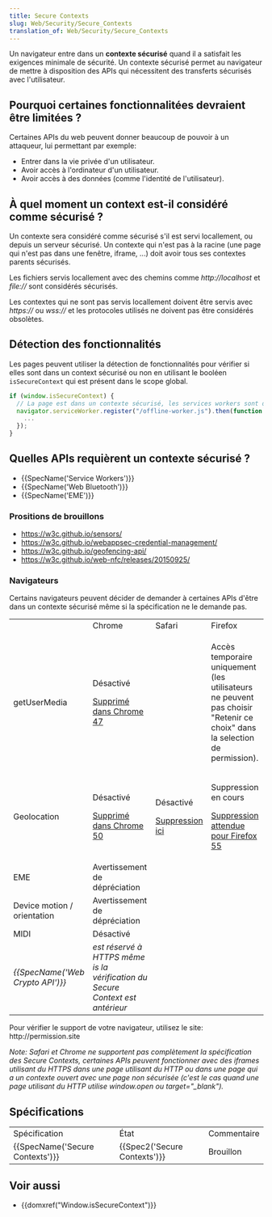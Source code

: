 ```yaml
---
title: Secure Contexts
slug: Web/Security/Secure_Contexts
translation_of: Web/Security/Secure_Contexts
---
```

Un navigateur entre dans un **contexte sécurisé** quand il a satisfait les exigences minimale de sécurité. Un contexte sécurisé permet au navigateur de mettre à disposition des APIs qui nécessitent des transferts sécurisés avec l'utilisateur.



## Pourquoi certaines fonctionnalitées devraient être limitées ?

Certaines APIs du web peuvent donner beaucoup de pouvoir à un attaqueur, lui permettant par exemple:

- Entrer dans la vie privée d'un utilisateur.
- Avoir accès à l'ordinateur d'un utilisateur.
- Avoir accès à des données (comme l'identité de l'utilisateur).

## À quel moment un context est-il considéré comme sécurisé ?

Un contexte sera considéré comme sécurisé s'il est servi locallement, ou depuis un serveur sécurisé. Un contexte qui n'est pas à la racine (une page qui n'est pas dans une fenêtre, iframe, ...) doit avoir tous ses contextes parents sécurisés.

Les fichiers servis locallement avec des chemins comme *http\://localhost* et *file://* sont considérés sécurisés.

Les contextes qui ne sont pas servis locallement doivent être servis avec *https\://* ou *wss\://* et les protocoles utilisés ne doivent pas être considérés obsolètes.

## Détection des fonctionnalités

Les pages peuvent utiliser la détection de fonctionnalités pour vérifier si elles sont dans un context sécurisé ou non en utilisant le booléen `isSecureContext` qui est présent dans le scope global.

```js
if (window.isSecureContext) {
  // La page est dans un contexte sécurisé, les services workers sont disponibles.
  navigator.serviceWorker.register("/offline-worker.js").then(function () {
    ...
  });
}
```

## Quelles APIs requièrent un contexte sécurisé ?

- {{SpecName('Service Workers')}}
- {{SpecName('Web Bluetooth')}}
- {{SpecName('EME')}}

### Prositions de brouillons

- <https://w3c.github.io/sensors/>
- <https://w3c.github.io/webappsec-credential-management/>
- <https://w3c.github.io/geofencing-api/>
- <https://w3c.github.io/web-nfc/releases/20150925/>

### Navigateurs

Certains navigateurs peuvent décider de demander à certaines APIs d'être dans un contexte sécurisé même si la spécification ne le demande pas.

<table class="standard-table">
  <tbody>
    <tr>
      <td></td>
      <td>Chrome</td>
      <td>Safari</td>
      <td>Firefox</td>
    </tr>
    <tr>
      <td>getUserMedia</td>
      <td>
        <p>Désactivé</p>
        <p>
          <a href="https://codereview.chromium.org/1336633002"
            >Supprimé dans Chrome 47</a
          >
        </p>
      </td>
      <td></td>
      <td>
        <p>
          Accès temporaire uniquement (les utilisateurs ne peuvent pas choisir
          "Retenir ce choix" dans la selection de permission).
        </p>
      </td>
    </tr>
    <tr>
      <td>Geolocation</td>
      <td>
        <p>Désactivé</p>
        <p>
          <a href="https://codereview.chromium.org/1530403002/"
            >Supprimé dans Chrome 50</a
          >
        </p>
      </td>
      <td>
        <p>Désactivé</p>
        <p>
          <a href="https://trac.webkit.org/changeset/200686">Suppression ici</a>
        </p>
      </td>
      <td>
        <p>Suppression en cours</p>
        <p>
          <a href="https://bugzilla.mozilla.org/show_bug.cgi?id=1072859"
            >Suppression attendue pour Firefox 55</a
          >
        </p>
      </td>
    </tr>
    <tr>
      <td>EME</td>
      <td>Avertissement de dépréciation</td>
      <td></td>
      <td></td>
    </tr>
    <tr>
      <td>Device motion / orientation</td>
      <td>Avertissement de dépréciation</td>
      <td></td>
      <td></td>
    </tr>
    <tr>
      <td>MIDI</td>
      <td>Désactivé</td>
      <td></td>
      <td></td>
    </tr>
    <tr>
      <td><em>{{SpecName('Web Crypto API')}}</em></td>
      <td>
        <em
          >est réservé à HTTPS même is la vérification du Secure Context est
          antérieur</em
        >
      </td>
      <td></td>
      <td></td>
    </tr>
  </tbody>
</table>

Pour vérifier le support de votre navigateur, utilisez le site: http\://permission.site

_Note: Safari et Chrome ne supportent pas complètement la spécification des Secure Contexts, certaines APIs peuvent fonctionner avec des iframes utilisant du HTTPS dans une page utilisant du HTTP ou dans une page qui a un contexte ouvert avec une page non sécurisée (c'est le cas quand une page utilisant du HTTP utilise window\.open ou target="\_blank")._

## Spécifications

<table class="standard-table">
  <tbody>
    <tr>
      <td>Spécification</td>
      <td>État</td>
      <td>Commentaire</td>
    </tr>
    <tr>
      <td>{{SpecName('Secure Contexts')}}</td>
      <td>{{Spec2('Secure Contexts')}}</td>
      <td>Brouillon</td>
    </tr>
  </tbody>
</table>



## Voir aussi



- {{domxref("Window.isSecureContext")}}
